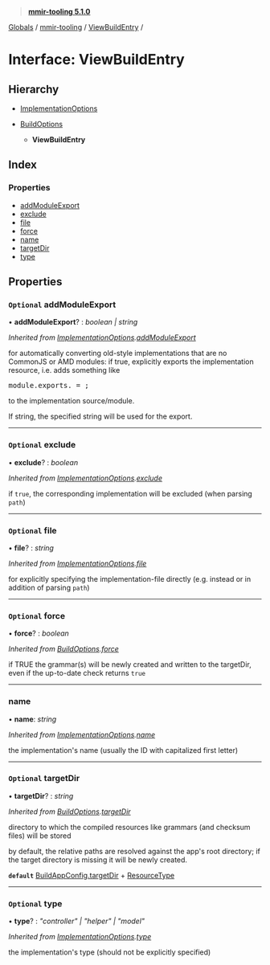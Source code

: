 > **[mmir-tooling 5.1.0](../README.md)**

[Globals](../README.md) / [mmir-tooling](../modules/mmir_tooling.md) / [ViewBuildEntry](mmir_tooling.viewbuildentry.md) /

# Interface: ViewBuildEntry

## Hierarchy

* [ImplementationOptions](mmir_tooling.implementationoptions.md)

* [BuildOptions](mmir_tooling.buildoptions.md)

  * **ViewBuildEntry**

## Index

### Properties

* [addModuleExport](mmir_tooling.viewbuildentry.md#optional-addmoduleexport)
* [exclude](mmir_tooling.viewbuildentry.md#optional-exclude)
* [file](mmir_tooling.viewbuildentry.md#optional-file)
* [force](mmir_tooling.viewbuildentry.md#optional-force)
* [name](mmir_tooling.viewbuildentry.md#name)
* [targetDir](mmir_tooling.viewbuildentry.md#optional-targetdir)
* [type](mmir_tooling.viewbuildentry.md#optional-type)

## Properties

### `Optional` addModuleExport

• **addModuleExport**? : *boolean | string*

*Inherited from [ImplementationOptions](mmir_tooling.implementationoptions.md).[addModuleExport](mmir_tooling.implementationoptions.md#optional-addmoduleexport)*

for automatically converting old-style implementations that are no CommonJS or AMD modules:
if true, explicitly exports the implementation resource, i.e. adds something like
<pre>
module.exports.<resource name> = <resource constructor>;
</pre>
to the implementation source/module.

If string, the specified string will be used for the export.

___

### `Optional` exclude

• **exclude**? : *boolean*

*Inherited from [ImplementationOptions](mmir_tooling.implementationoptions.md).[exclude](mmir_tooling.implementationoptions.md#optional-exclude)*

if `true`, the corresponding implementation will be excluded (when parsing `path`)

___

### `Optional` file

• **file**? : *string*

*Inherited from [ImplementationOptions](mmir_tooling.implementationoptions.md).[file](mmir_tooling.implementationoptions.md#optional-file)*

for explicitly specifying the implementation-file directly (e.g. instead or in addition of parsing `path`)

___

### `Optional` force

• **force**? : *boolean*

*Inherited from [BuildOptions](mmir_tooling.buildoptions.md).[force](mmir_tooling.buildoptions.md#optional-force)*

if TRUE the grammar(s) will be newly created and written to the targetDir,
even if the up-to-date check returns `true`

___

###  name

• **name**: *string*

*Inherited from [ImplementationOptions](mmir_tooling.implementationoptions.md).[name](mmir_tooling.implementationoptions.md#name)*

the implementation's name (usually the ID with capitalized first letter)

___

### `Optional` targetDir

• **targetDir**? : *string*

*Inherited from [BuildOptions](mmir_tooling.buildoptions.md).[targetDir](mmir_tooling.buildoptions.md#optional-targetdir)*

directory to which the compiled resources like grammars (and checksum files) will be stored

by default, the relative paths are resolved against the app's root directory;
if the target directory is missing it will be newly created.

**`default`** [BuildAppConfig.targetDir](mmir_tooling.buildappconfig.md#optional-targetdir) + [ResourceType](../modules/mmir_tooling.md#resourcetype)

___

### `Optional` type

• **type**? : *"controller" | "helper" | "model"*

*Inherited from [ImplementationOptions](mmir_tooling.implementationoptions.md).[type](mmir_tooling.implementationoptions.md#optional-type)*

the implementation's type (should not be explicitly specified)